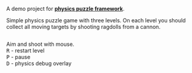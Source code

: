 A demo project for [**physics puzzle framework**](https://github.com/maxpostnikov/physics-puzzle-framework).

Simple physics puzzle game with three levels. On each level you should collect all moving targets by shooting ragdolls from a cannon.

##
Aim and shoot with mouse.  
<kbd>R</kbd> - restart level  
<kbd>P</kbd> - pause  
<kbd>D</kbd> - physics debug overlay  